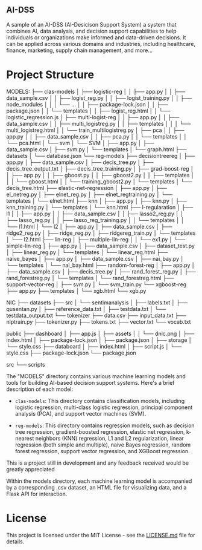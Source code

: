 ## AI-DSS
A sample of an AI-DSS (AI-Desicison Support System) a system that combines AI, data analysis, and decision support capabilities to help individuals or organizations make informed and data-driven decisions. It can be applied across various domains and industries, including healthcare, finance, marketing, supply chain management, and more...

# Project Structure

MODELS:
├── clas-models
│   ├── logistic-reg
│   │   ├── app.py
│   │   ├── data_sample.csv
│   │   ├── logist_reg.py
│   │   ├── logist_training.py
│   │   ├── node_modules
│   │   │   └── ...
│   │   ├── package-lock.json
│   │   ├── package.json
│   │   └── templates
│   │       ├── logist_reg.html
│   │       └── logistic_regression.js
│   ├── multi-logist-reg
│   │   ├── app.py
│   │   ├── data_sample.csv
│   │   ├── multi_logistreg.py
│   │   ├── templates
│   │   │   └── multi_logistreg.html
│   │   └── train_multilogistreg.py
│   ├── pca
│   │   ├── app.py
│   │   ├── data_sample.csv
│   │   ├── pca.py
│   │   └── templates
│   │       └── pca.html
│   └── svm
│       └── SVM
│           ├── app.py
│           ├── data_sample.csv
│           ├── svm.py
│           └── templates
│               └── graph.html
├── datasets
│   └── database.json
└── reg-models
    ├── decisiontreereg
    │   ├── app.py
    │   ├── data_sample.csv
    │   ├── decis_tree.py
    │   ├── decis_tree_output.txt
    │   ├── decis_tree_training.py
    │   ├── grad-boost-reg
    │   │   ├── app.py
    │   │   ├── gboost.py
    │   │   ├── gboost2.py
    │   │   ├── templates
    │   │   │   └── gboost.html
    │   │   └── training_gboost2.py
    │   └── templates
    │       └── decis_tree.html
    ├── elastic-net-regression
    │   ├── app.py
    │   ├── el_netreg.py
    │   ├── elnet_reg.py
    │   ├── elnet_regtraining.py
    │   └── templates
    │       └── elnet.html
    ├── knn
    │   ├── app.py
    │   ├── knn.py
    │   ├── knn_training.py
    │   └── templates
    │       └── knn.html
    ├── l-regularation
    │   ├── l1
    │   │   ├── app.py
    │   │   ├── data_sample.csv
    │   │   ├── lasso2_reg.py
    │   │   ├── lasso_reg.py
    │   │   ├── lasso_reg_training.py
    │   │   └── templates
    │   │       └── l1.html
    │   └── l2
    │       ├── app.py
    │       ├── data_sample.csv
    │       ├── ridge2_reg.py
    │       ├── ridge_reg.py
    │       ├── ridgereg_train.py
    │       └── templates
    │           └── l2.html
    ├── lin-reg
    │   ├── multiple-lin-reg
    │   │   └── ex1.py
    │   └── simple-lin-reg
    │       ├── app.py
    │       ├── data_sample.csv
    │       ├── dataset_test.py
    │       ├── linear_reg.py
    │       └── templates
    │           └── linear_reg.html
    ├── naive_bayes
    │   ├── app.py
    │   ├── data_sample.csv
    │   ├── nai_bay.py
    │   └── templates
    │       └── nai_bay.html
    ├── random-forest-reg
    │   ├── app.py
    │   ├── data_sample.csv
    │   ├── decis_tree.py
    │   ├── rand_forest_reg.py
    │   ├── rand_forestreg.py
    │   └── templates
    │       └── rand_forestreg.html
    ├── support-vector-reg
    │   ├── svm.py
    │   └── svm_train.py
    └── xgboost-reg
        ├── app.py
        ├── templates
        │   └── xgb.html
        └── xgb.py

NIC
├── datasets
├── src
│   └── sentimanalysis
│       ├── labels.txt
│       ├── qusentan.py
│       ├── reference_data.txt
│       ├── testdata.txt
│       └── testdata_output.txt
└── tokenizer
    ├── data.csv
    ├── input_data.txt
    ├── nlptrain.py
    ├── tokenizer.py
    ├── tokens.txt
    ├── vector.txt
    └── vocab.txt

public
├── dashboard
│   ├── app.js
│   ├── assets
│   │   └── dnic.png
│   ├── index.html
│   ├── package-lock.json
│   ├── package.json
│   ├── storage
│   └── style.css
├── databoard
│   ├── index.html
│   ├── script.js
│   └── style.css
├── package-lock.json
└── package.json

src
└── scripts

The "MODELS" directory contains various machine learning models and tools for building AI-based decision support systems. Here's a brief description of each model:

- `clas-models`: This directory contains classification models, including logistic regression, multi-class logistic regression, principal component analysis (PCA), and support vector machines (SVM).

- `reg-models`: This directory contains regression models, such as decision tree regression, gradient-boosted regression, elastic net regression, k-nearest neighbors (KNN) regression, L1 and L2 regularization, linear regression (both simple and multiple), naive Bayes regression, random forest regression, support vector regression, and XGBoost regression.

This is a project still in development and any feedback received would be greatly appreciated

Within the models directory, each machine learning model is accompanied by a corresponding .csv dataset, an HTML file for visualizing data, and a Flask API for interaction.

# License

This project is licensed under the MIT License - see the [LICENSE.md](LICENSE.md) file for details.